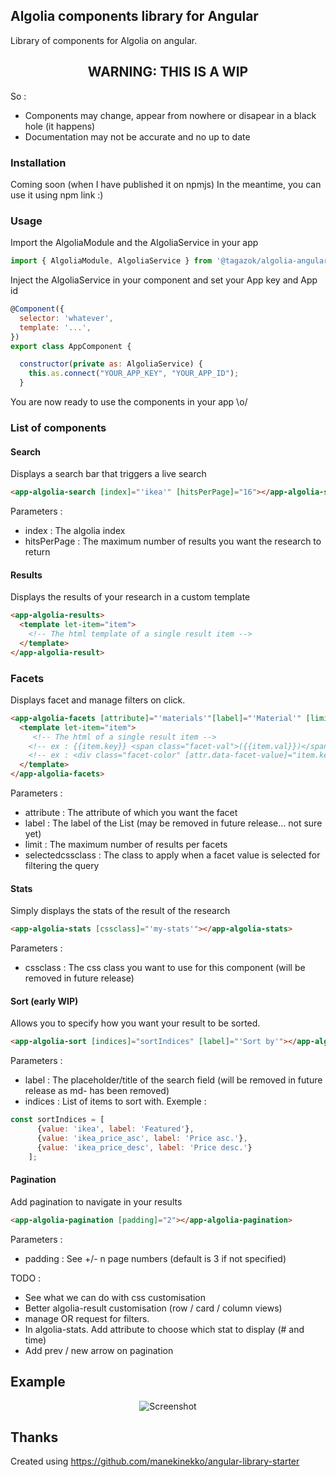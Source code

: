 ## Algolia components library for Angular

Library of components for Algolia on angular.

  <h2 align="center">WARNING: THIS IS A WIP</h2>

So :
* Components may change, appear from nowhere or disapear in a black hole (it happens)
* Documentation may not be accurate and no up to date

### Installation
Coming soon (when I have published it on npmjs)
In the meantime, you can use it using npm link :)

### Usage
Import the AlgoliaModule and the AlgoliaService in your app
```javascript
import { AlgoliaModule, AlgoliaService } from '@tagazok/algolia-angular-components'
```  
  
Inject the AlgoliaService in your component and set your App key and App id

```javascript
@Component({
  selector: 'whatever',
  template: '...',
})
export class AppComponent {

  constructor(private as: AlgoliaService) {
    this.as.connect("YOUR_APP_KEY", "YOUR_APP_ID");
  }
```
You are now ready to use the components in your app \o/

### List of components

#### Search
Displays a search bar that triggers a live search
```html
<app-algolia-search [index]="'ikea'" [hitsPerPage]="16"></app-algolia-search>
```
Parameters :
* index : The algolia index
* hitsPerPage : The maximum number of results you want the research to return


#### Results
Displays the results of your research in a custom template
```html
<app-algolia-results>
  <template let-item="item">
    <!-- The html template of a single result item -->
  </template>
</app-algolia-result>
```

### Facets
Displays facet and manage filters on click.
```html
<app-algolia-facets [attribute]="'materials'"[label]="'Material'" [limit]="'10'" [selectedcssclass]="'selected-filter'">
  <template let-item="item">
     <!-- The html of a single result item -->
    <!-- ex : {{item.key}} <span class="facet-val">({{item.val}})</span> -->
    <!-- ex : <div class="facet-color" [attr.data-facet-value]="item.key">&nbsp;</div> -->
  </template>
</app-algolia-facets>
```
Parameters :
* attribute : The attribute of which you want the facet
* label : The label of the List (may be removed in future release... not sure yet)
* limit : The maximum number of results per facets
* selectedcssclass : The class to apply when a facet value is selected for filtering the query


#### Stats
Simply displays the stats of the result of the research
```html
<app-algolia-stats [cssclass]="'my-stats'"></app-algolia-stats>
```
Parameters :
* cssclass : The css class you want to use for this component (will be removed in future release)

#### Sort (early WIP)
Allows you to specify how you want your result to be sorted.
```html
<app-algolia-sort [indices]="sortIndices" [label]="'Sort by'"></app-algolia-sort>
```
Parameters :
* label : The placeholder/title of the search field (will be removed in future release as md- has been removed)
* indices : List of items to sort with. Exemple :
```javascript
const sortIndices = [
      {value: 'ikea', label: 'Featured'},
      {value: 'ikea_price_asc', label: 'Price asc.'},
      {value: 'ikea_price_desc', label: 'Price desc.'}
    ];
```

#### Pagination
Add pagination to navigate in your results
```html
<app-algolia-pagination [padding]="2"></app-algolia-pagination>
```
Parameters :
* padding : See +/- n page numbers (default is 3 if not specified)

TODO :
* See what we can do with css customisation 
* Better algolia-result customisation (row / card / column views)
* manage OR request for filters.
* In algolia-stats. Add attribute to choose which stat to display (# and time)
* Add prev / new arrow on pagination

## Example
<p align="center">
  <img src="http://oleplus.free.fr/screenshots/algolia-angular-components.png" alt="Screenshot" />
</p>

## Thanks
Created using https://github.com/manekinekko/angular-library-starter
